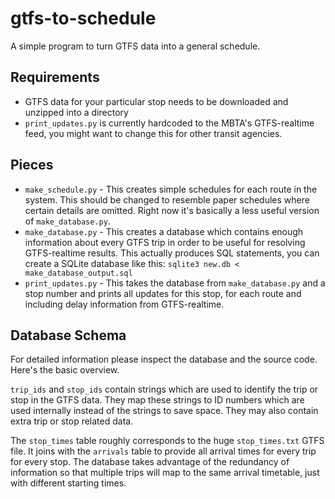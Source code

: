 gtfs-to-schedule
================

A simple program to turn GTFS data into a general schedule.

Requirements
------------

* GTFS data for your particular stop needs to be downloaded and unzipped into a directory
* `print_updates.py` is currently hardcoded to the MBTA's GTFS-realtime feed, you might want to change this for other transit agencies.

Pieces
------
* `make_schedule.py` - This creates simple schedules for each route in the system. This should be changed to resemble paper schedules where certain details are omitted. Right now it's basically a less useful version of `make_database.py`.
* `make_database.py` - This creates a database which contains enough information about every GTFS trip in order to be useful for resolving GTFS-realtime results. This actually produces SQL statements, you can create a SQLite database like this: `sqlite3 new.db < make_database_output.sql`
* `print_updates.py` - This takes the database from `make_database.py` and a stop number and prints all updates for this stop, for each route and including delay information from GTFS-realtime.

Database Schema
---------------

For detailed information please inspect the database and the source code. Here's the basic overview.

`trip_ids` and `stop_ids` contain strings which are used to identify the trip or stop in the GTFS data. They map these strings to ID numbers which are used internally instead of the strings to save space. They may also contain extra trip or stop related data.

The `stop_times` table roughly corresponds to the huge `stop_times.txt` GTFS file. It joins with the `arrivals` table to provide all arrival times for every trip for every stop. The database takes advantage of the redundancy of information so that multiple trips will map to the same arrival timetable, just with different starting times.